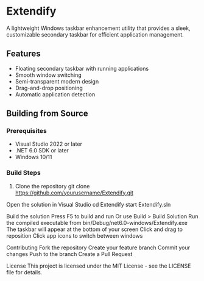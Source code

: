 # Extendify

A lightweight Windows taskbar enhancement utility that provides a sleek, customizable secondary taskbar for efficient application management.

## Features

- Floating secondary taskbar with running applications
- Smooth window switching
- Semi-transparent modern design
- Drag-and-drop positioning
- Automatic application detection

## Building from Source

### Prerequisites
- Visual Studio 2022 or later
- .NET 6.0 SDK or later
- Windows 10/11

### Build Steps
1. Clone the repository
git clone https://github.com/yourusername/Extendify.git

Open the solution in Visual Studio
cd Extendify
start Extendify.sln


Build the solution
Press F5 to build and run
Or use Build > Build Solution
Run the compiled executable from bin/Debug/net6.0-windows/Extendify.exe
The taskbar will appear at the bottom of your screen
Click and drag to reposition
Click app icons to switch between windows

Contributing
Fork the repository
Create your feature branch
Commit your changes
Push to the branch
Create a Pull Request

License
This project is licensed under the MIT License - see the LICENSE file for details.
